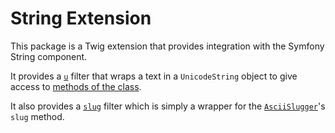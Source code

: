 String Extension
================

This package is a Twig extension that provides integration with the Symfony
String component.

It provides a [`u`][1] filter that wraps a text in a `UnicodeString`
object to give access to [methods of the class][2].

It also provides a [`slug`][3] filter which is simply a wrapper for the 
[`AsciiSlugger`][4]'s `slug` method.

[1]: https://twig.symfony.com/u
[2]: https://symfony.com/doc/current/components/string.html
[3]: https://twig.symfony.com/slug
[4]: https://symfony.com/doc/current/components/string.html#slugger
